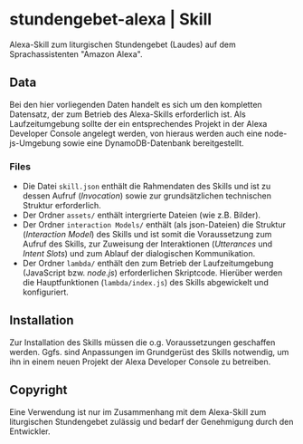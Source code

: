 # stundengebet-alexa | Skill
Alexa-Skill zum liturgischen Stundengebet (Laudes) auf dem Sprachassistenten "Amazon Alexa".

## Data
Bei den hier vorliegenden Daten handelt es sich um den kompletten Datensatz, der zum Betrieb des Alexa-Skills erforderlich ist. Als Laufzeitumgebung sollte der ein entsprechendes Projekt in der Alexa Developer Console angelegt werden, von hieraus werden auch eine node-js-Umgebung sowie eine DynamoDB-Datenbank bereitgestellt.

### Files
* Die Datei `skill.json` enthält die Rahmendaten des Skills und ist zu dessen Aufruf (*Invocation*) sowie zur grundsätzlichen technischen Struktur erforderlich.
* Der Ordner `assets/` enthält intergrierte Dateien (wie z.B. Bilder).
* Der Ordner `interaction Models/` enthält (als json-Dateien) die Struktur (*Interaction Model*) des Skills und ist somit die Voraussetzung zum Aufruf des Skills, zur Zuweisung der Interaktionen (*Utterances* und *Intent Slots*) und zum Ablauf der dialogischen Kommunikation.
* Der Ordner `lambda/` enthält den zum Betrieb der Laufzeitumgebung (JavaScript bzw. *node.js*) erforderlichen Skriptcode. Hierüber werden die Hauptfunktionen (`lambda/index.js`) des Skills abgewickelt und konfiguriert.

## Installation
Zur Installation des Skills müssen die o.g. Voraussetzungen geschaffen werden. Ggfs. sind Anpassungen im Grundgerüst des Skills notwendig, um ihn in einem neuen Projekt der Alexa Developer Console zu betreiben.
	
## Copyright
Eine Verwendung ist nur im Zusammenhang mit dem Alexa-Skill zum liturgischen Stundengebet zulässig und bedarf der Genehmigung durch den Entwickler.
